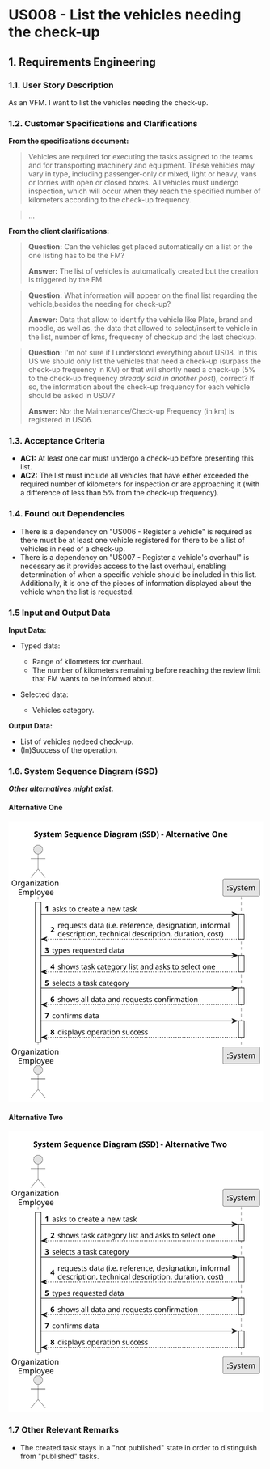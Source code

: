 # US008 - List the vehicles needing the check-up


## 1. Requirements Engineering

### 1.1. User Story Description

As an VFM. I want to list the vehicles needing the check-up.

### 1.2. Customer Specifications and Clarifications 

**From the specifications document:**

>Vehicles are required for executing the tasks assigned to the teams and for transporting machinery and equipment. These vehicles may vary in type, including passenger-only or mixed, light or heavy, vans or lorries with open or closed boxes. All vehicles must undergo inspection, which will occur when they reach the specified number of kilometers according to the check-up frequency.	 

> ...

**From the client clarifications:**

> **Question:** Can the vehicles get placed automatically on a list or the one listing has to be the FM?
>
> **Answer:** The list of vehicles is automatically created but the creation is triggered by the FM.

> **Question:** What information will appear on the final list regarding the vehicle,besides the needing for check-up?
>
> **Answer:** Data that allow to identify the vehicle like Plate, brand and moodle, as well as, the data that allowed to select/insert te vehicle in the list, number of kms, frequecny of checkup and the last checkup.

> **Question:** I'm not sure if I understood everything about US08. In this US we should only list the vehicles that need a check-up (surpass the check-up frequency in KM) or that will shortly need a check-up (5% to the check-up frequency *already said in another post*), correct? If so, the information about the check-up frequency for each vehicle should be asked in US07?
>
> **Answer:** No; the Maintenance/Check-up Frequency (in km) is registered in US06.

### 1.3. Acceptance Criteria

* **AC1:** At least one car must undergo a check-up before presenting this list.
* **AC2:** The list must include all vehicles that have either exceeded the required number of kilometers for inspection or are approaching it (with a difference of less than 5% from the check-up frequency).

### 1.4. Found out Dependencies

* There is a dependency on "US006 - Register a vehicle"  is required as there must be at least one vehicle registered for there to be a list of vehicles in need of a check-up.
* There is a dependency on "US007 - Register a vehicle's overhaul" is necessary as it provides access to the last overhaul, enabling determination of when a specific vehicle should be included in this list. Additionally, it is one of the pieces of information displayed about the vehicle when the list is requested.

### 1.5 Input and Output Data

**Input Data:**

* Typed data:
    * Range of kilometers for overhaul.
    * The number of kilometers remaining before reaching the review limit that FM wants to be informed about.
	
* Selected data:
    * Vehicles category.

**Output Data:**

* List of vehicles nedeed check-up.
* (In)Success of the operation.

### 1.6. System Sequence Diagram (SSD)

**_Other alternatives might exist._**

#### Alternative One

![System Sequence Diagram - Alternative One](svg/us006-system-sequence-diagram-alternative-one.svg)

#### Alternative Two

![System Sequence Diagram - Alternative Two](svg/us006-system-sequence-diagram-alternative-two.svg)

### 1.7 Other Relevant Remarks

* The created task stays in a "not published" state in order to distinguish from "published" tasks.